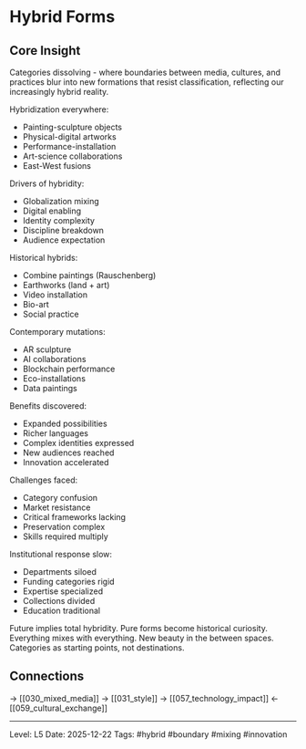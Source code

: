 # Hybrid Forms

## Core Insight
Categories dissolving - where boundaries between media, cultures, and practices blur into new formations that resist classification, reflecting our increasingly hybrid reality.

Hybridization everywhere:
- Painting-sculpture objects
- Physical-digital artworks
- Performance-installation
- Art-science collaborations
- East-West fusions

Drivers of hybridity:
- Globalization mixing
- Digital enabling
- Identity complexity
- Discipline breakdown
- Audience expectation

Historical hybrids:
- Combine paintings (Rauschenberg)
- Earthworks (land + art)
- Video installation
- Bio-art
- Social practice

Contemporary mutations:
- AR sculpture
- AI collaborations
- Blockchain performance
- Eco-installations
- Data paintings

Benefits discovered:
- Expanded possibilities
- Richer languages
- Complex identities expressed
- New audiences reached
- Innovation accelerated

Challenges faced:
- Category confusion
- Market resistance
- Critical frameworks lacking
- Preservation complex
- Skills required multiply

Institutional response slow:
- Departments siloed
- Funding categories rigid
- Expertise specialized
- Collections divided
- Education traditional

Future implies total hybridity. Pure forms become historical curiosity. Everything mixes with everything. New beauty in the between spaces. Categories as starting points, not destinations.

## Connections
→ [[030_mixed_media]]
→ [[031_style]]
→ [[057_technology_impact]]
← [[059_cultural_exchange]]

---
Level: L5
Date: 2025-12-22
Tags: #hybrid #boundary #mixing #innovation